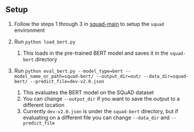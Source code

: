 ## Setup

1. Follow the steps 1 through 3 in [squad-main](squad-main\README.md) to setup the `squad` environment

2. Run `python load_bert.py`
    1. This loads in the pre-trained BERT model and saves it in the `squad-bert` directory

3. Run `python eval_bert.py --model_type=bert --model_name_or_path=squad-bert/ --output_dir=out/ --data_dir=squad-bert/ --predict_file=dev-v2.0.json`
    1. This evaluates the BERT model on the SQuAD dataset
    2. You can change `--output_dir` if you want to save the output to a different location
    3. Currently `dev-v2.0.json` is under the `squad-bert` directory, but if evaluating on a different file you can change `--data_dir` and `--predict_file`